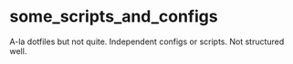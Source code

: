 # some_scripts_and_configs

A-la dotfiles but not quite. Independent configs or scripts. Not structured well.
